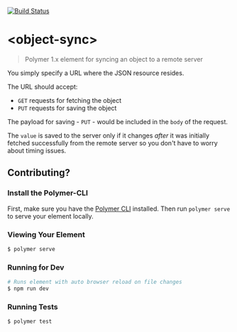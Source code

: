 [![Build Status](https://travis-ci.org/TheProfs/object-sync.svg?branch=master)](https://travis-ci.org/TheProfs/object-sync)

# \<object-sync\>

> Polymer 1.x element for syncing an object to a remote server

You simply specify a URL where the JSON resource resides.

The URL should accept:

- `GET` requests for fetching the object
- `PUT` requests for saving the object

The payload for saving - `PUT` - would be included in the `body` of the request.

The `value` is saved to the server only if it changes *after* it was initially
fetched successfully from the remote server so you don't have to worry about
timing issues.

## Contributing?

### Install the Polymer-CLI

First, make sure you have
the [Polymer CLI](https://www.npmjs.com/package/polymer-cli) installed.
Then run `polymer serve` to serve your element locally.

### Viewing Your Element

```bash
$ polymer serve
```

### Running for Dev

```bash
# Runs element with auto browser reload on file changes
$ npm run dev
```

### Running Tests

```bash
$ polymer test
```
